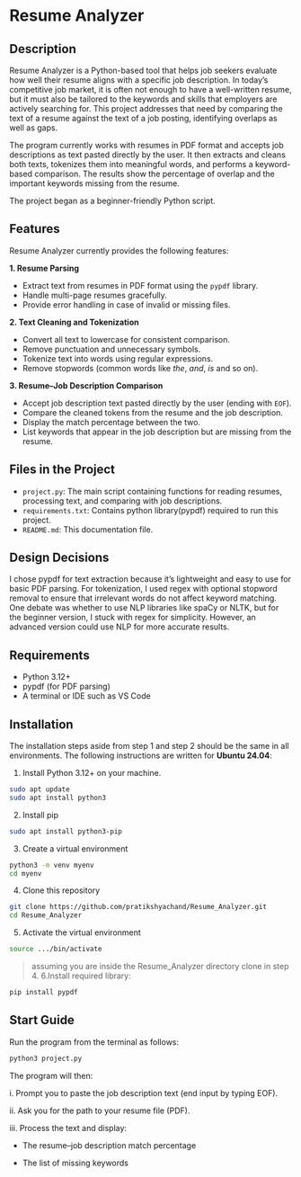 # Resume Analyzer

## Description

Resume Analyzer is a Python-based tool that helps job seekers evaluate how well their resume aligns with a specific job description. In today’s competitive job market, it is often not enough to have a well-written resume, but it must also be tailored to the keywords and skills that employers are actively searching for. This project addresses that need by comparing the text of a resume against the text of a job posting, identifying overlaps as well as gaps.

The program currently works with resumes in PDF format and accepts job descriptions as text pasted directly by the user. It then extracts and cleans both texts, tokenizes them into meaningful words, and performs a keyword-based comparison. The results show the percentage of overlap and the important keywords missing from the resume.

The project began as a beginner-friendly Python script.



## Features

Resume Analyzer currently provides the following features:

**1. Resume Parsing**
- Extract text from resumes in PDF format using the `pypdf` library.
- Handle multi-page resumes gracefully.
- Provide error handling in case of invalid or missing files.

**2. Text Cleaning and Tokenization**
- Convert all text to lowercase for consistent comparison.
- Remove punctuation and unnecessary symbols.
- Tokenize text into words using regular expressions.
- Remove stopwords (common words like *the*, *and*, *is* and so on).

**3. Resume–Job Description Comparison**
- Accept job description text pasted directly by the user (ending with `EOF`).
- Compare the cleaned tokens from the resume and the job description.
- Display the match percentage between the two.
- List keywords that appear in the job description but are missing from the resume.

## Files in the Project

- `project.py`: The main script containing functions for reading resumes, processing text, and comparing with job descriptions.
- `requirements.txt`: Contains python library(pypdf) required to run this project.
- `README.md`: This documentation file.

## Design Decisions
I chose pypdf for text extraction because it’s lightweight and easy to use for basic PDF parsing. For tokenization, I used regex with optional stopword removal to ensure that irrelevant words do not affect keyword matching. One debate was whether to use NLP libraries like spaCy or NLTK, but for the beginner version, I stuck with regex for simplicity. However, an advanced version could use NLP for more accurate results.


## Requirements

- Python 3.12+
- pypdf (for PDF parsing)
- A terminal or IDE such as VS Code



## Installation

The installation steps aside from step 1 and step 2 should be the same in all environments. The following instructions are written for **Ubuntu 24.04**:

1. Install Python 3.12+ on your machine.
```bash
sudo apt update
sudo apt install python3
```
2. Install pip
```bash
sudo apt install python3-pip
```
3. Create a virtual environment
```bash
python3 -m venv myenv
cd myenv
```
4. Clone this repository
```bash
git clone https://github.com/pratikshyachand/Resume_Analyzer.git
cd Resume_Analyzer
```
5. Activate the virtual environment
```bash
source .../bin/activate
```
>assuming you are inside the Resume_Analyzer directory clone in step 4.
6.Install required library:
```bash
pip install pypdf
```

## Start Guide
Run the program from the terminal as follows:
```bash
python3 project.py
```
The program will then:

i. Prompt you to paste the job description text (end input by typing EOF).

ii. Ask you for the path to your resume file (PDF).

iii. Process the text and display:

- The resume–job description match percentage

- The list of missing keywords
